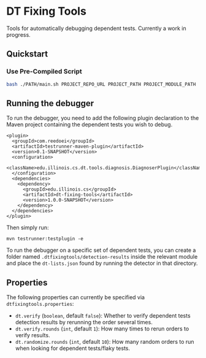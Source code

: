 # DT Fixing Tools

Tools for automatically debugging dependent tests.
Currently a work in progress.

## Quickstart

### Use Pre-Compiled Script

```bash
bash ./PATH/main.sh PROJECT_REPO_URL PROJECT_PATH PROJECT_MODULE_PATH
```

## Running the debugger

To run the debugger, you need to add the following plugin declaration to the Maven project containing the dependent tests you wish to debug.

```
<plugin>
  <groupId>com.reedoei</groupId>
  <artifactId>testrunner-maven-plugin</artifactId>
  <version>0.1-SNAPSHOT</version>
  <configuration>
    <className>edu.illinois.cs.dt.tools.diagnosis.DiagnoserPlugin</className>
  </configuration>
  <dependencies>
    <dependency>
      <groupId>edu.illinois.cs</groupId>
      <artifactId>dt-fixing-tools</artifactId>
      <version>1.0.0-SNAPSHOT</version>
    </dependency>
  </dependencies>
</plugin>
```

Then simply run:

```
mvn testrunner:testplugin -e
```

To run the debugger on a specific set of dependent tests, you can create a folder named `.dtfixingtools/detection-results` inside the relevant module and place the `dt-lists.json` found by running the detector in that directory.

## Properties

The following properties can currently be specified via `dtfixingtools.properties`:

- `dt.verify` (`boolean`, default `false`): Whether to verify dependent tests detection results by rerunning the order several times.
- `dt.verify.rounds` (`int`, default `1`): How many times to rerun orders to verify results.
- `dt.randomize.rounds` (`int`, default `10`): How many random orders to run when looking for dependent tests/flaky tests.

